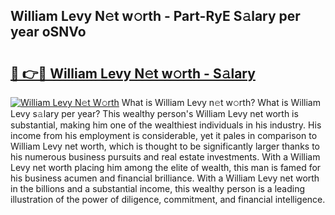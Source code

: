 ## William Levy N𝚎t w𝚘rth - Part-RyE S𝚊lary per year oSNVo

# <h2><a href="http://gc408jq.nevu.top/?p=William+Levy">🔗 👉🔴 William Levy N𝚎t w𝚘rth - S𝚊lary</a></h2>

[![William Levy N𝚎t W𝚘rth](https://i.imgur.com/Oavwk0R.jpeg)](http://gc408jq.nevu.top/?p=William+Levy)
What is William Levy n𝚎t w𝚘rth? What is William Levy s𝚊lary per year?
This wealthy person's William Levy net worth is substantial, making him one of the wealthiest individuals in his industry. His income from his employment is considerable, yet it pales in comparison to William Levy net worth, which is thought to be significantly larger thanks to his numerous business pursuits and real estate investments. With a William Levy net worth placing him among the elite of wealth, this man is famed for his business acumen and financial brilliance. With a William Levy net worth in the billions and a substantial income, this wealthy person is a leading illustration of the power of diligence, commitment, and financial intelligence.
